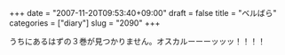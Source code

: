 +++
date = "2007-11-20T09:53:40+09:00"
draft = false
title = "ベルばら"
categories = ["diary"]
slug = "2090"
+++

うちにあるはずの３巻が見つかりません。オスカルーーーッッッ！！！！
